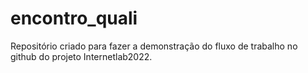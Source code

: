 # encontro_quali
Repositório criado para fazer a demonstração do fluxo de trabalho no github do projeto Internetlab2022.
